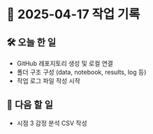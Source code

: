 # 📅 2025-04-17 작업 기록

## 🛠️ 오늘 한 일
- GitHub 레포지토리 생성 및 로컬 연결
- 폴더 구조 구성 (data, notebook, results, log 등)
- 작업 로그 파일 작성 시작

## 📝 다음 할 일
- 시점 3 감정 분석 CSV 작성
